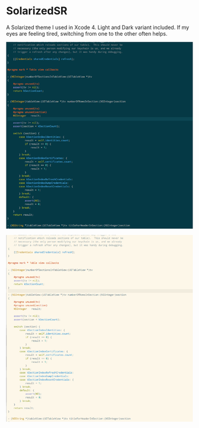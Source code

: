SolarizedSR
===========

A Solarized theme I used in Xcode 4. Light and Dark variant included. If my eyes are feeling tired, switching from one to the other often helps.

![dark](SolarizedSR-Dark.png)

![light](SolarizedSR-Light.png)

